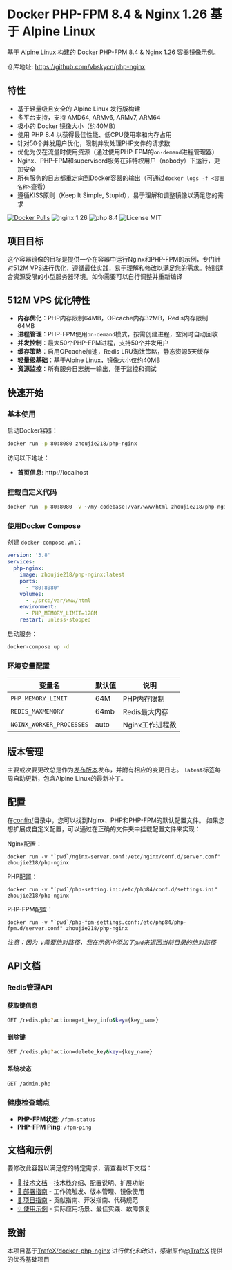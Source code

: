 # Docker PHP-FPM 8.4 & Nginx 1.26 基于 Alpine Linux

基于 [Alpine Linux](https://www.alpinelinux.org/) 构建的 Docker PHP-FPM 8.4 & Nginx 1.26 容器镜像示例。

仓库地址: https://github.com/vbskycn/php-nginx

## 特性

* 基于轻量级且安全的 Alpine Linux 发行版构建
* 多平台支持，支持 AMD64, ARMv6, ARMv7, ARM64
* 极小的 Docker 镜像大小（约40MB）
* 使用 PHP 8.4 以获得最佳性能、低CPU使用率和内存占用
* 针对50个并发用户优化，限制并发处理PHP文件的请求数
* 优化为仅在流量时使用资源（通过使用PHP-FPM的`on-demand`进程管理器）
* Nginx、PHP-FPM和supervisord服务在非特权用户（nobody）下运行，更加安全
* 所有服务的日志都重定向到Docker容器的输出（可通过`docker logs -f <容器名称>`查看）
* 遵循KISS原则（Keep It Simple, Stupid），易于理解和调整镜像以满足您的需求

[![Docker Pulls](https://img.shields.io/docker/pulls/zhoujie218/php-nginx.svg)](https://hub.docker.com/r/zhoujie218/php-nginx/)
![nginx 1.26](https://img.shields.io/badge/nginx-1.26-brightgreen.svg)
![php 8.4](https://img.shields.io/badge/php-8.4-brightgreen.svg)
![License MIT](https://img.shields.io/badge/license-MIT-blue.svg)

## 项目目标

这个容器镜像的目标是提供一个在容器中运行Nginx和PHP-FPM的示例，专门针对512M VPS进行优化，遵循最佳实践，易于理解和修改以满足您的需求。特别适合资源受限的小型服务器环境。如你需要可以自行调整并重新编译

## 512M VPS 优化特性

* **内存优化**：PHP内存限制64MB，OPcache内存32MB，Redis内存限制64MB
* **进程管理**：PHP-FPM使用`on-demand`模式，按需创建进程，空闲时自动回收
* **并发控制**：最大50个PHP-FPM进程，支持50个并发用户
* **缓存策略**：启用OPcache加速，Redis LRU淘汰策略，静态资源5天缓存
* **轻量级基础**：基于Alpine Linux，镜像大小仅约40MB
* **资源监控**：所有服务日志统一输出，便于监控和调试

## 快速开始

### 基本使用

启动Docker容器：

```bash
docker run -p 80:8080 zhoujie218/php-nginx
```

访问以下地址：
- **首页信息**: http://localhost

### 挂载自定义代码

```bash
docker run -p 80:8080 -v ~/my-codebase:/var/www/html zhoujie218/php-nginx
```

### 使用Docker Compose

创建 `docker-compose.yml`：

```yaml
version: '3.8'
services:
  php-nginx:
    image: zhoujie218/php-nginx:latest
    ports:
      - "80:8080"
    volumes:
      - ./src:/var/www/html
    environment:
      - PHP_MEMORY_LIMIT=128M
    restart: unless-stopped
```

启动服务：

```bash
docker-compose up -d
```

### 环境变量配置

| 变量名 | 默认值 | 说明 |
|--------|--------|------|
| `PHP_MEMORY_LIMIT` | 64M | PHP内存限制 |
| `REDIS_MAXMEMORY` | 64mb | Redis最大内存 |
| `NGINX_WORKER_PROCESSES` | auto | Nginx工作进程数 |

## 版本管理

主要或次要更改总是作为[发布版本](https://github.com/zhoujie218/php-nginx/releases)发布，并附有相应的变更日志。
`latest`标签每周自动更新，包含Alpine Linux的最新补丁。

## 配置

在[config/](config/)目录中，您可以找到Nginx、PHP和PHP-FPM的默认配置文件。
如果您想扩展或自定义配置，可以通过在正确的文件夹中挂载配置文件来实现：

Nginx配置：

    docker run -v "`pwd`/nginx-server.conf:/etc/nginx/conf.d/server.conf" zhoujie218/php-nginx

PHP配置：

    docker run -v "`pwd`/php-setting.ini:/etc/php84/conf.d/settings.ini" zhoujie218/php-nginx

PHP-FPM配置：

    docker run -v "`pwd`/php-fpm-settings.conf:/etc/php84/php-fpm.d/server.conf" zhoujie218/php-nginx

_注意：因为`-v`需要绝对路径，我在示例中添加了`pwd`来返回当前目录的绝对路径_



## API文档

### Redis管理API

#### 获取键信息
```bash
GET /redis.php?action=get_key_info&key={key_name}
```

#### 删除键
```bash
GET /redis.php?action=delete_key&key={key_name}
```

#### 系统状态
```bash
GET /admin.php
```

### 健康检查端点

- **PHP-FPM状态**: `/fpm-status`
- **PHP-FPM Ping**: `/fpm-ping`

## 文档和示例

要修改此容器以满足您的特定需求，请查看以下文档：

* [🔧 技术文档](docs/技术文档.md) - 技术栈介绍、配置说明、扩展功能
* [🚀 部署指南](docs/部署指南.md) - 工作流触发、版本管理、镜像使用
* [📖 项目指南](docs/项目指南.md) - 贡献指南、开发指南、代码规范
* [💡 使用示例](docs/使用示例.md) - 实际应用场景、最佳实践、故障恢复



## 致谢

本项目基于[TrafeX/docker-php-nginx](https://github.com/TrafeX/docker-php-nginx) 进行优化和改进，感谢原作[@TrafeX](https://github.com/TrafeX) 提供的优秀基础项目